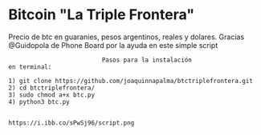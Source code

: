 
# Bitcoin "La Triple Frontera"

Precio de btc en guaranies, pesos argentinos, reales y dolares. 
Gracias @Guidopola de Phone Board por la ayuda en este simple script

                              Pasos para la instalación
    en terminal:
    
    1) git clone https://github.com/joaquinnapalma/btctriplefrontera.git
    2) cd btctriplefrontera/
    3) sudo chmod a+x btc.py
    4) python3 btc.py
    
    
    https://i.ibb.co/sPwSj96/script.png
